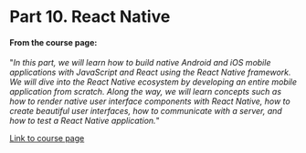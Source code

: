 # Part 10. React Native

#### From the course page:

"*In this part, we will learn how to build native Android and iOS mobile applications with JavaScript and React using the React Native framework.
We will dive into the React Native ecosystem by developing an entire mobile application from scratch.
Along the way, we will learn concepts such as how to render native user interface components with React Native, how to create beautiful user interfaces, how to communicate with a server, and how to test a React Native application.*"

[Link to course page](https://fullstackopen.com/en/part10)
